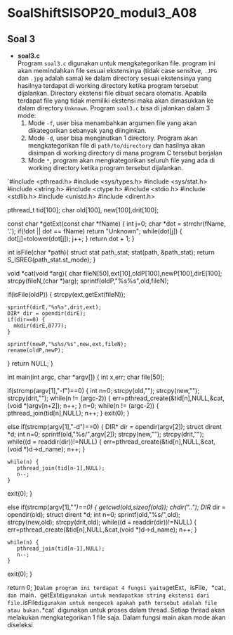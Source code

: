 # **SoalShiftSISOP20_modul3_A08**

## Soal 3
   - **soal3.c**\
     Program `soal3.c` digunakan untuk mengkategorikan file. program ini akan memindahkan file sesuai ekstensinya (tidak case sensitve, `.JPG` dan `.jpg` adalah sama) ke dalam directory sesuai ekstensinya yang hasilnya terdapat di working directory ketika program tersebut dijalankan. Directory ekstensi file dibuat secara otomatis. Apabila terdapat file yang tidak memiliki ekstensi maka akan dimasukkan ke dalam directory `Unknown`. 
Program `soal3.c` bisa di jalankan dalam 3 mode:
     1. Mode `-f`, user bisa menambahkan argumen file yang akan dikategorikan sebanyak yang diinginkan.
     2. Mode `-d`,  user bisa menginutkan 1 directory. Program akan mengkategorikan file di `path/to/directory` dan hasilnya akan disimpan di working directory di mana program C tersebut berjalan
     3. Mode `*`, program akan mengkategorikan seluruh file yang ada di working directory ketika program tersebut dijalankan.
     
`#include <pthread.h>
#include <sys/types.h>
#include <sys/stat.h>
#include <string.h>
#include <ctype.h>
#include <stdio.h>
#include <stdlib.h>
#include <unistd.h>
#include <dirent.h>

pthread_t tid[100];
char old[100], new[100],drit[100];

const char *getExt(const char *fName) {
  int j=0; char *dot = strrchr(fName, '.');
  if(!dot || dot == fName) return "Unknown";
  while(dot[j]) { dot[j]=tolower(dot[j]); j++; }
  return dot + 1;
}

int isFile(char *path){
  struct stat path_stat;
  stat(path, &path_stat);
  return S_ISREG(path_stat.st_mode);
}

void *cat(void *arg){
  char fileN[50],ext[10],oldP[100],newP[100],dirE[100];
  strcpy(fileN,(char *)arg);
  sprintf(oldP,"%s%s",old,fileN); 

  if(isFile(oldP)) {
    strcpy(ext,getExt(fileN)); 

    sprintf(dirE,"%s%s",drit,ext);
    DIR* dir = opendir(dirE);
    if(dir==0) {
      mkdir(dirE,0777); 
    }

    sprintf(newP,"%s%s/%s",new,ext,fileN);
    rename(oldP,newP);
  }
  return NULL;
}

int main(int argc, char *argv[]) {
  int x,err; char file[50];

  if(strcmp(argv[1],"-f")==0) {
    int n=0; strcpy(old,""); strcpy(new,""); strcpy(drit,""); 
    while(n != (argc-2)) { 
      err=pthread_create(&tid[n],NULL,&cat,(void *)argv[n+2]);
      n++;
    }
    n=0; 
    while(n != (argc-2)) {
       pthread_join(tid[n],NULL);
       n++;
    }
   exit(0);
  }

  else if(strcmp(argv[1],"-d")==0) {
    DIR* dir = opendir(argv[2]); 
    struct dirent *d; int n=0;
    sprintf(old,"%s/",argv[2]);  strcpy(new,""); strcpy(drit,"");
    while((d = readdir(dir))!=NULL) { 
      err=pthread_create(&tid[n],NULL,&cat,(void *)d->d_name);
      n++;
    }
    
    while(n) { 
       pthread_join(tid[n-1],NULL);
       n--;
    }
   exit(0);
  }

  else if(strcmp(argv[1],"*")==0) {
    getcwd(old,sizeof(old));
    chdir("..");
    DIR* dir = opendir(old);
    struct dirent *d; int n=0;
    sprintf(old,"%s/",old);  strcpy(new,old); strcpy(drit,old);
    while((d = readdir(dir))!=NULL) { 
      err=pthread_create(&tid[n],NULL,&cat,(void *)d->d_name);
      n++;
    }
    
    while(n) { 
       pthread_join(tid[n-1],NULL);
       n--;
    }
   exit(0);
  }

  return 0;
}`
     Dalam program ini terdapat 4 fungsi yaitu `getExt`, `isFile`, `*cat`, dan `main`. `getExt` digunakan untuk mendapatkan string ekstensi dari file. `isFile` digunakan untuk mengecek apakah path tersebut adalah file atau bukan. `*cat` digunakan untuk proses dalam thread. Setiap thread akan melakukan mengkategorikan 1 file saja. Dalam fungsi main 
akan mode akan diseleksi 
